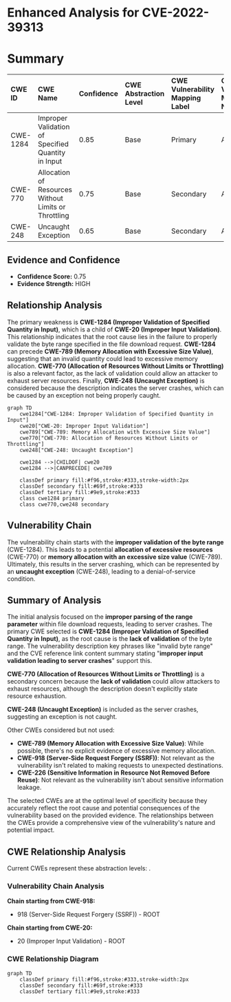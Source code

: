 # Enhanced Analysis for CVE-2022-39313

# Summary
| CWE ID    | CWE Name                                                    | Confidence | CWE Abstraction Level | CWE Vulnerability Mapping Label | CWE-Vulnerability Mapping Notes |
| :-------- | :---------------------------------------------------------- | :--------- | :-------------------- | :------------------------------ | :------------------------------ |
| CWE-1284  | Improper Validation of Specified Quantity in Input        | 0.85       | Base                  | Primary                         | Allowed                         |
| CWE-770   | Allocation of Resources Without Limits or Throttling        | 0.75       | Base                  | Secondary                       | Allowed                         |
| CWE-248   | Uncaught Exception                                        | 0.65       | Base                  | Secondary                       | Allowed                         |

## Evidence and Confidence

*   **Confidence Score:** 0.75
*   **Evidence Strength:** HIGH

## Relationship Analysis
The primary weakness is **CWE-1284 (Improper Validation of Specified Quantity in Input)**, which is a child of **CWE-20 (Improper Input Validation)**. This relationship indicates that the root cause lies in the failure to properly validate the byte range specified in the file download request. **CWE-1284** can precede **CWE-789 (Memory Allocation with Excessive Size Value)**, suggesting that an invalid quantity could lead to excessive memory allocation. **CWE-770 (Allocation of Resources Without Limits or Throttling)** is also a relevant factor, as the lack of validation could allow an attacker to exhaust server resources. Finally, **CWE-248 (Uncaught Exception)** is considered because the description indicates the server crashes, which can be caused by an exception not being properly caught.

```mermaid
graph TD
    cwe1284["CWE-1284: Improper Validation of Specified Quantity in Input"]
    cwe20["CWE-20: Improper Input Validation"]
    cwe789["CWE-789: Memory Allocation with Excessive Size Value"]
    cwe770["CWE-770: Allocation of Resources Without Limits or Throttling"]
    cwe248["CWE-248: Uncaught Exception"]
    
    cwe1284 -->|CHILDOF| cwe20
    cwe1284 -->|CANPRECEDE| cwe789
    
    classDef primary fill:#f96,stroke:#333,stroke-width:2px
    classDef secondary fill:#69f,stroke:#333
    classDef tertiary fill:#9e9,stroke:#333
    class cwe1284 primary
    class cwe770,cwe248 secondary
```

## Vulnerability Chain
The vulnerability chain starts with the **improper validation of the byte range** (CWE-1284). This leads to a potential **allocation of excessive resources** (CWE-770) or **memory allocation with an excessive size value** (CWE-789). Ultimately, this results in the server crashing, which can be represented by an **uncaught exception** (CWE-248), leading to a denial-of-service condition.

## Summary of Analysis
The initial analysis focused on the **improper parsing of the range parameter** within file download requests, leading to server crashes. The primary CWE selected is **CWE-1284 (Improper Validation of Specified Quantity in Input)**, as the root cause is the **lack of validation** of the byte range. The vulnerability description key phrases like "invalid byte range" and the CVE reference link content summary stating "**improper input validation leading to server crashes**" support this.

**CWE-770 (Allocation of Resources Without Limits or Throttling)** is a secondary concern because the **lack of validation** could allow attackers to exhaust resources, although the description doesn't explicitly state resource exhaustion.

**CWE-248 (Uncaught Exception)** is included as the server crashes, suggesting an exception is not caught.

Other CWEs considered but not used:

*   **CWE-789 (Memory Allocation with Excessive Size Value)**: While possible, there's no explicit evidence of excessive memory allocation.
*   **CWE-918 (Server-Side Request Forgery (SSRF))**: Not relevant as the vulnerability isn't related to making requests to unexpected destinations.
*   **CWE-226 (Sensitive Information in Resource Not Removed Before Reuse)**: Not relevant as the vulnerability isn't about sensitive information leakage.

The selected CWEs are at the optimal level of specificity because they accurately reflect the root cause and potential consequences of the vulnerability based on the provided evidence. The relationships between the CWEs provide a comprehensive view of the vulnerability's nature and potential impact.


## CWE Relationship Analysis

Current CWEs represent these abstraction levels: .


### Vulnerability Chain Analysis

**Chain starting from CWE-918:**
- 918 (Server-Side Request Forgery (SSRF)) - ROOT


**Chain starting from CWE-20:**
- 20 (Improper Input Validation) - ROOT



### CWE Relationship Diagram

```mermaid
graph TD
    classDef primary fill:#f96,stroke:#333,stroke-width:2px
    classDef secondary fill:#69f,stroke:#333
    classDef tertiary fill:#9e9,stroke:#333
```